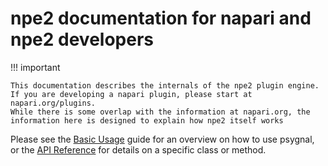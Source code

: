 # npe2 documentation for napari and npe2 developers

!!! important

    This documentation describes the internals of the npe2 plugin engine.
    If you are developing a napari plugin, please start at napari.org/plugins.
    While there is some overlap with the information at napari.org, the
    information here is designed to explain how npe2 itself works

Please see the [Basic Usage](usage) guide for an overview on how to use psygnal,
or the [API Reference](API) for details on a specific class or method.
